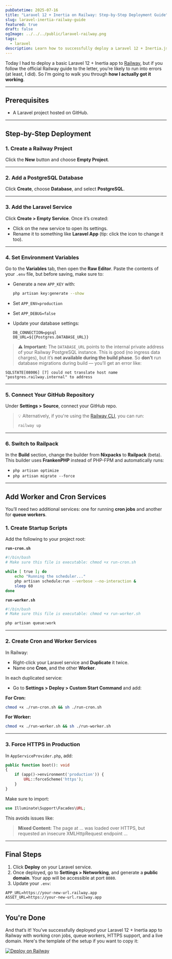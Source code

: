 ```yaml
---
pubDatetime: 2025-07-16
title: "Laravel 12 + Inertia on Railway: Step-by-Step Deployment Guide"
slug: laravel-inertia-railway-guide
featured: true
draft: false
ogImage: ../../../public/laravel-railway.png
tags:
  - laravel
description: Learn how to successfully deploy a Laravel 12 + Inertia.js app to Railway, including PostgreSQL setup, cron jobs, queue workers, and HTTPS. This guide fixes the common issues not covered in the official docs, with working scripts and pro tips.
---
```


Today I had to deploy a basic Laravel 12 + Inertia app to [Railway](https://railway.app/), but if you follow the official Railway guide to the letter, you’re likely to run into errors (at least, I did). So I’m going to walk you through **how I actually got it working**.

---

## Prerequisites

- A Laravel project hosted on GitHub.

---

## Step-by-Step Deployment

### 1. Create a Railway Project

Click the **New** button and choose **Empty Project**.

---

### 2. Add a PostgreSQL Database

Click **Create**, choose **Database**, and select **PostgreSQL**.

---

### 3. Add the Laravel Service

Click **Create > Empty Service**. Once it’s created:

- Click on the new service to open its settings.
- Rename it to something like **Laravel App** (tip: click the icon to change it too).

---

### 4. Set Environment Variables

Go to the **Variables** tab, then open the **Raw Editor**. Paste the contents of your `.env` file, but before saving, make sure to:

- Generate a new `APP_KEY` with:

  ```bash
  php artisan key:generate --show
  ```

- Set `APP_ENV=production`
- Set `APP_DEBUG=false`
- Update your database settings:

  ```
  DB_CONNECTION=pgsql
  DB_URL=${{Postgres.DATABASE_URL}}
  ```

> ⚠️ **Important:** The `DATABASE_URL` points to the internal private address of your Railway PostgreSQL instance. This is good (no ingress data charges), but it’s **not available during the build phase**. So **don’t** run database migrations during build — you’ll get an error like:

```
SQLSTATE[08006] [7] could not translate host name "postgres.railway.internal" to address
```

---

### 5. Connect Your GitHub Repository

Under **Settings > Source**, connect your GitHub repo.

> 💡 Alternatively, if you're using the [Railway CLI](https://docs.railway.app/develop/cli), you can run:
>
> ```bash
> railway up
> ```

---

### 6. Switch to Railpack

In the **Build** section, change the builder from **Nixpacks** to **Railpack** (beta). This builder uses **FrankenPHP** instead of PHP-FPM and automatically runs:

- `php artisan optimize`
- `php artisan migrate --force`

---

## Add Worker and Cron Services

You’ll need two additional services: one for running **cron jobs** and another for **queue workers**.

### 1. Create Startup Scripts

Add the following to your project root:

**`run-cron.sh`**

```bash
#!/bin/bash
# Make sure this file is executable: chmod +x run-cron.sh

while [ true ]; do
    echo "Running the scheduler..."
    php artisan schedule:run --verbose --no-interaction &
    sleep 60
done
```

**`run-worker.sh`**

```bash
#!/bin/bash
# Make sure this file is executable: chmod +x run-worker.sh

php artisan queue:work
```

---

### 2. Create Cron and Worker Services

In Railway:

- Right-click your Laravel service and **Duplicate** it twice.
- Name one **Cron**, and the other **Worker**.

In each duplicated service:

- Go to **Settings > Deploy > Custom Start Command** and add:

**For Cron:**

```bash
chmod +x ./run-cron.sh && sh ./run-cron.sh
```

**For Worker:**

```bash
chmod +x ./run-worker.sh && sh ./run-worker.sh
```

---

### 3. Force HTTPS in Production

In `AppServiceProvider.php`, add:

```php
public function boot(): void
{
    if (app()->environment('production')) {
        URL::forceScheme('https');
    }
}
```

Make sure to import:

```php
use Illuminate\Support\Facades\URL;
```

This avoids issues like:

> **Mixed Content:** The page at ... was loaded over HTTPS, but requested an insecure XMLHttpRequest endpoint ...

---

## Final Steps

1. Click **Deploy** on your Laravel service.
2. Once deployed, go to **Settings > Networking**, and generate a **public domain**. Your app will be accessible at port `8080`.
3. Update your `.env`:

```env
APP_URL=https://your-new-url.railway.app
ASSET_URL=https://your-new-url.railway.app
```

---

## You're Done

And that’s it! You’ve successfully deployed your Laravel 12 + Inertia app to Railway with working cron jobs, queue workers, HTTPS support, and a live domain. Here's the template of the setup if you want to copy it:

[![Deploy on Railway](https://railway.com/button.svg)](https://railway.com/deploy/aUl2lW?referralCode=oWmpD1)
